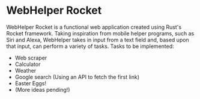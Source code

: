 # WebHelper Rocket
WebHelper Rocket is a functional web application created using Rust's Rocket framework.
Taking inspiration from mobile helper programs, such as Siri and Alexa, WebHelper takes
in input from a text field and, based upon that input, can perform a variety of tasks.
Tasks to be implemented:
* Web scraper
* Calculator
* Weather
* Google search (Using an API to fetch the first link)
* Easter Eggs!
* (More ideas pending!)
